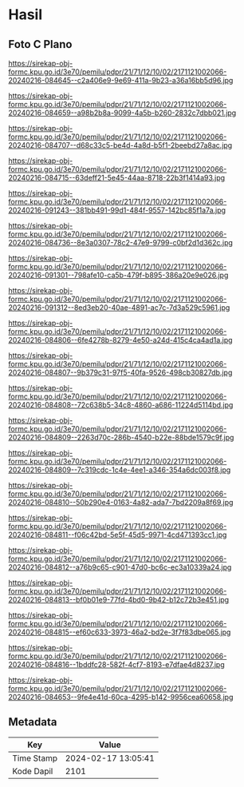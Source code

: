 # Hasil

## Foto C Plano

https://sirekap-obj-formc.kpu.go.id/3e70/pemilu/pdpr/21/71/12/10/02/2171121002066-20240216-084645--c2a406e9-9e69-411a-9b23-a36a16bb5d96.jpg

https://sirekap-obj-formc.kpu.go.id/3e70/pemilu/pdpr/21/71/12/10/02/2171121002066-20240216-084659--a98b2b8a-9099-4a5b-b260-2832c7dbb021.jpg

https://sirekap-obj-formc.kpu.go.id/3e70/pemilu/pdpr/21/71/12/10/02/2171121002066-20240216-084707--d68c33c5-be4d-4a8d-b5f1-2beebd27a8ac.jpg

https://sirekap-obj-formc.kpu.go.id/3e70/pemilu/pdpr/21/71/12/10/02/2171121002066-20240216-084715--63deff21-5e45-44aa-8718-22b3f1414a93.jpg

https://sirekap-obj-formc.kpu.go.id/3e70/pemilu/pdpr/21/71/12/10/02/2171121002066-20240216-091243--381bb491-99d1-484f-9557-142bc85f1a7a.jpg

https://sirekap-obj-formc.kpu.go.id/3e70/pemilu/pdpr/21/71/12/10/02/2171121002066-20240216-084736--8e3a0307-78c2-47e9-9799-c0bf2d1d362c.jpg

https://sirekap-obj-formc.kpu.go.id/3e70/pemilu/pdpr/21/71/12/10/02/2171121002066-20240216-091301--798afe10-ca5b-479f-b895-386a20e9e026.jpg

https://sirekap-obj-formc.kpu.go.id/3e70/pemilu/pdpr/21/71/12/10/02/2171121002066-20240216-091312--8ed3eb20-40ae-4891-ac7c-7d3a529c5961.jpg

https://sirekap-obj-formc.kpu.go.id/3e70/pemilu/pdpr/21/71/12/10/02/2171121002066-20240216-084806--6fe4278b-8279-4e50-a24d-415c4ca4ad1a.jpg

https://sirekap-obj-formc.kpu.go.id/3e70/pemilu/pdpr/21/71/12/10/02/2171121002066-20240216-084807--9b379c31-97f5-40fa-9526-498cb30827db.jpg

https://sirekap-obj-formc.kpu.go.id/3e70/pemilu/pdpr/21/71/12/10/02/2171121002066-20240216-084808--72c638b5-34c8-4860-a686-11224d5114bd.jpg

https://sirekap-obj-formc.kpu.go.id/3e70/pemilu/pdpr/21/71/12/10/02/2171121002066-20240216-084809--2263d70c-286b-4540-b22e-88bde1579c9f.jpg

https://sirekap-obj-formc.kpu.go.id/3e70/pemilu/pdpr/21/71/12/10/02/2171121002066-20240216-084809--7c319cdc-1c4e-4ee1-a346-354a6dc003f8.jpg

https://sirekap-obj-formc.kpu.go.id/3e70/pemilu/pdpr/21/71/12/10/02/2171121002066-20240216-084810--50b290e4-0163-4a82-ada7-7bd2209a8f69.jpg

https://sirekap-obj-formc.kpu.go.id/3e70/pemilu/pdpr/21/71/12/10/02/2171121002066-20240216-084811--f06c42bd-5e5f-45d5-9971-4cd471393cc1.jpg

https://sirekap-obj-formc.kpu.go.id/3e70/pemilu/pdpr/21/71/12/10/02/2171121002066-20240216-084812--a76b9c65-c901-47d0-bc6c-ec3a10339a24.jpg

https://sirekap-obj-formc.kpu.go.id/3e70/pemilu/pdpr/21/71/12/10/02/2171121002066-20240216-084813--bf0b01e9-77fd-4bd0-9b42-b12c72b3e451.jpg

https://sirekap-obj-formc.kpu.go.id/3e70/pemilu/pdpr/21/71/12/10/02/2171121002066-20240216-084815--ef60c633-3973-46a2-bd2e-3f7f83dbe065.jpg

https://sirekap-obj-formc.kpu.go.id/3e70/pemilu/pdpr/21/71/12/10/02/2171121002066-20240216-084816--1bddfc28-582f-4cf7-8193-e7dfae4d8237.jpg

https://sirekap-obj-formc.kpu.go.id/3e70/pemilu/pdpr/21/71/12/10/02/2171121002066-20240216-084653--9fe4e41d-60ca-4295-b142-9956cea60658.jpg


## Metadata

| Key        | Value               |
| ---------- | ------------------- |
| Time Stamp | 2024-02-17 13:05:41 |
| Kode Dapil | 2101                |




